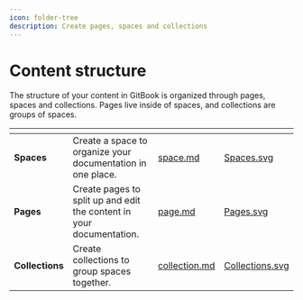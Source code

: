 ```yaml
---
icon: folder-tree
description: Create pages, spaces and collections
---
```


# Content structure

The structure of your content in GitBook is organized through pages, spaces and collections. Pages live inside of spaces, and collections are groups of spaces.

<table data-view="cards"><thead><tr><th></th><th></th><th data-hidden data-card-target data-type="content-ref"></th><th data-hidden data-card-cover data-type="files"></th></tr></thead><tbody><tr><td><strong>Spaces</strong></td><td>Create a space to organize your documentation in one place.</td><td><a href="space.md">space.md</a></td><td><a href="../../.gitbook/assets/Spaces.svg">Spaces.svg</a></td></tr><tr><td><strong>Pages</strong></td><td>Create pages to split up and edit the content in your documentation.</td><td><a href="page.md">page.md</a></td><td><a href="../../.gitbook/assets/Pages.svg">Pages.svg</a></td></tr><tr><td><strong>Collections</strong></td><td>Create collections to group spaces together.</td><td><a href="collection.md">collection.md</a></td><td><a href="../../.gitbook/assets/Collections.svg">Collections.svg</a></td></tr></tbody></table>
